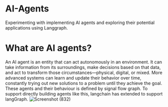 # AI-Agents
Experimenting with implementing AI agents and exploring their potential applications using Langgraph.

# What are AI agents?
An AI agent is an entity that can act autonomously in an environment. It can take information from its surroundings, make decisions based on that data, and act to transform those circumstances—physical, digital, or mixed. More advanced systems can learn and update their behavior over time, constantly trying out new solutions to a problem until they achieve the goal.
These agents and their behaviour is defined by signal flow graph. To support directly building agents like this, langchain has extended to support langGraph. 
![Screenshot (832)](https://github.com/1shkumar/AI-Agents/assets/97458999/ebef25b3-16df-4fa8-8a25-2e80da118eeb)
